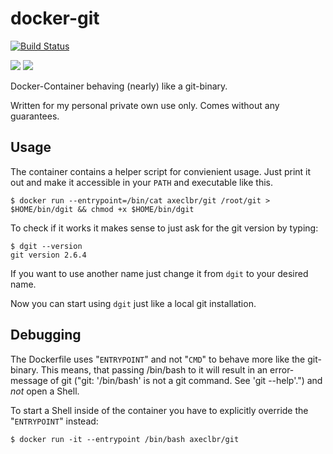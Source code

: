 # docker-git

[![Build Status](https://travis-ci.org/axeclbr/docker-git.svg?branch=master)](https://travis-ci.org/axeclbr/docker-git)

[![](https://images.microbadger.com/badges/image/axeclbr/git.svg)](https://microbadger.com/images/axeclbr/git "Get your own image badge on microbadger.com")
[![](https://images.microbadger.com/badges/version/axeclbr/git.svg)](https://microbadger.com/images/axeclbr/git "Get your own version badge on microbadger.com")

Docker-Container behaving (nearly) like a git-binary.

Written for my personal private own use only. Comes without any guarantees.

## Usage

The container contains a helper script for convienient usage. Just print it out and make it accessible in your ``PATH`` and executable like this.

    $ docker run --entrypoint=/bin/cat axeclbr/git /root/git > $HOME/bin/dgit && chmod +x $HOME/bin/dgit

To check if it works it makes sense to just ask for the git version by typing:

    $ dgit --version
    git version 2.6.4

If you want to use another name just change it from ``dgit`` to your desired name.

Now you can start using ``dgit`` just like a local git installation.

## Debugging

The Dockerfile uses "``ENTRYPOINT``" and not "``CMD``" to behave more like the git-binary. This means, that passing /bin/bash to it will result in an error-message of git ("git: '/bin/bash' is not a git command. See 'git --help'.") and *not* open a Shell.

 To start a Shell inside of the container you have to explicitly override the "``ENTRYPOINT``" instead:

    $ docker run -it --entrypoint /bin/bash axeclbr/git
